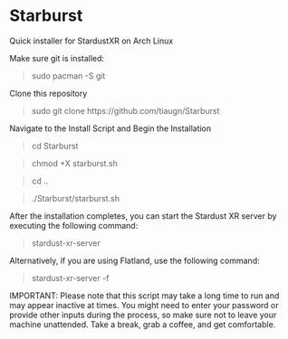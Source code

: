 # Starburst
Quick installer for StardustXR on Arch Linux

Make sure git is installed:
<blockquote>sudo pacman -S git</blockquote>

Clone this repository
<blockquote>sudo git clone https://github.com/tiaugn/Starburst</blockquote>

Navigate to the Install Script and Begin the Installation
<blockquote>cd Starburst</blockquote>
<blockquote>chmod +X starburst.sh</blockquote>
<blockquote>cd ..</blockquote>
<blockquote>./Starburst/starburst.sh</blockquote>

After the installation completes, you can start the Stardust XR server by executing the following command:

<blockquote>stardust-xr-server</blockquote>
  
Alternatively, if you are using Flatland, use the following command:
  
<blockquote>stardust-xr-server -f</blockquote> 
  
IMPORTANT:
Please note that this script may take a long time to run and may appear inactive at times. You might need to enter your password or provide other inputs during the process, so make sure not to leave your machine unattended. Take a break, grab a coffee, and get comfortable.
